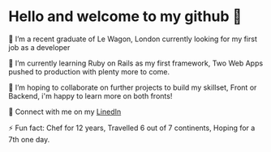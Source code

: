 # Hello and welcome to my github 👋

🔭 I’m a recent graduate of Le Wagon, London
    currently looking for my first job as a developer

🌱 I’m currently learning Ruby on Rails as my first framework,
    Two Web Apps pushed to production with plenty more to come.

👯 I’m hoping to collaborate on further projects to build my skillset,
    Front or Backend, i'm happy to learn more on both fronts!

💬 Connect with me on my [LinedIn](www.linkedin.com/in/20Rwillcox)
 
⚡ Fun fact: Chef for 12 years, Travelled 6 out of 7 continents, Hoping for a 7th one day.

